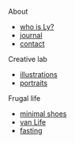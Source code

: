 About 
- [who is Ly?](docs/aboutLy.md)
- [journal](docs/journal.md)
- [contact](docs/contact.md)

Creative lab
- [illustrations](docs/art/lyArt.md)
- [portraits](docs/art/portraits.md)


Frugal life
- [minimal shoes](docs/minimalShoes.md)
- [van Life](docs/vanLife.md)
- [fasting](docs/fasting.md)